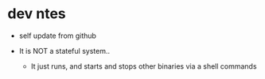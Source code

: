 # dev ntes

- self update from github

- It is NOT a stateful system..
	- It just runs, and starts and stops other binaries via a shell commands

